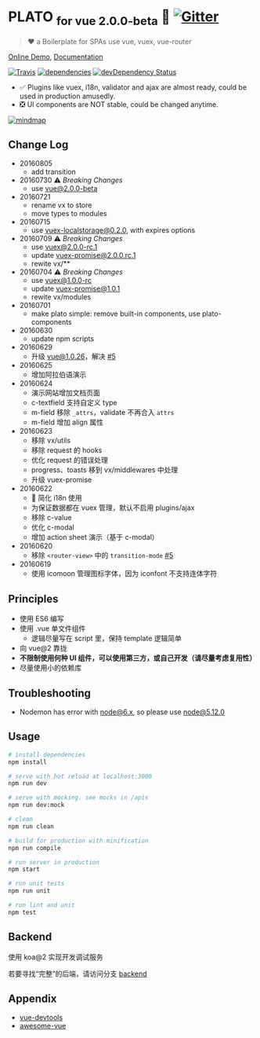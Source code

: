 # PLATO <sub>for vue 2.0.0-beta</sub> :construction: [![Gitter](https://badges.gitter.im/crossjs/plato.svg)](https://gitter.im/crossjs/plato?utm_source=badge&utm_medium=badge&utm_campaign=pr-badge)

> :heart: a Boilerplate for SPAs use vue, vuex, vue-router

[Online Demo](http://crossjs.com/plato), [Documentation](http://crossjs.com/plato/#!/docs)

[![Travis](https://img.shields.io/travis/crossjs/plato.svg?style=flat-square)](https://travis-ci.org/crossjs/plato)
[![dependencies](https://david-dm.org/crossjs/plato.svg?style=flat-square)](https://david-dm.org/crossjs/plato)
[![devDependency Status](https://david-dm.org/crossjs/plato/dev-status.svg?style=flat-square)](https://david-dm.org/crossjs/plato#info=devDependencies)

- :white_check_mark: Plugins like vuex, i18n, validator and ajax are almost ready, could be used in production amusedly.
- :negative_squared_cross_mark: UI components are NOT stable, could be changed anytime.

[![mindmap](https://cdn.rawgit.com/crossjs/plato/master/src/assets/PLATO.svg)](src/assets/PLATO.svg)

## Change Log

- 20160805
  - add transition
- 20160730 :warning: *Breaking Changes*
  - use vue@2.0.0-beta
- 20160721
  - rename vx to store
  - move types to modules
- 20160715
  - use vuex-localstorage@0.2.0, with expires options
- 20160709 :warning: *Breaking Changes*
  - use [vuex@2.0.0-rc.1](https://github.com/vuejs/vuex/releases/tag/v2.0.0-rc.1)
  - update vuex-promise@2.0.0.rc.1
  - rewite vx/**
- 20160704 :warning: *Breaking Changes*
  - use [vuex@1.0.0-rc](https://github.com/vuejs/vuex/releases/tag/v1.0.0-rc)
  - update vuex-promise@1.0.1
  - rewite vx/modules
- 20160701
  - make plato simple: remove built-in components, use plato-components
- 20160630
  - update npm scripts
- 20160629
  - 升级 vue@1.0.26，解决 [#5](https://github.com/crossjs/plato/issues/5)
- 20160625
  - 增加阿拉伯语演示
- 20160624
  - 演示网站增加文档页面
  - c-textfield 支持自定义 type
  - m-field 移除 `_attrs`，validate 不再合入 `attrs`
  - m-field 增加 align 属性
- 20160623
  - 移除 vx/utils
  - 移除 request 的 hooks
  - 优化 request 的错误处理
  - progress、toasts 移到 vx/middlewares 中处理
  - 升级 vuex-promise
- 20160622
  - :construction: 简化 i18n 使用
  - 为保证数据都在 vuex 管理，默认不启用 plugins/ajax
  - 移除 c-value
  - 优化 c-modal
  - 增加 action sheet 演示（基于 c-modal）
- 20160620
  - 移除 `<router-view>` 中的 `transition-mode` [#5](https://github.com/crossjs/plato/issues/5)
- 20160619
  - 使用 icomoon 管理图标字体，因为 iconfont 不支持连体字符

## Principles

- 使用 ES6 编写
- 使用 .vue 单文件组件
  - 逻辑尽量写在 script 里，保持 template 逻辑简单
- 向 vue@2 靠拢
- **不限制使用何种 UI 组件，可以使用第三方，或自己开发（请尽量考虑复用性）**
- 尽量使用小的依赖库

## Troubleshooting

- Nodemon has error with node@6.x, so please use node@5.12.0

## Usage

``` bash
# install dependencies
npm install

# serve with hot reload at localhost:3000
npm run dev

# serve with mocking. see mocks in /apis
npm run dev:mock

# clean
npm run clean

# build for production with minification
npm run compile

# run server in production
npm start

# run unit tests
npm run unit

# run lint and unit
npm test
```

## Backend

使用 koa@2 实现开发调试服务

若要寻找“完整”的后端，请访问分支 [backend](https://github.com/crossjs/plato/tree/backend)

## Appendix

- [vue-devtools](https://github.com/vuejs/vue-devtools)
- [awesome-vue](https://github.com/vuejs/awesome-vue)
